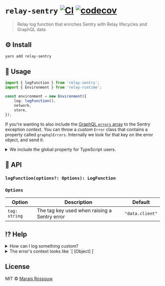 # `relay-sentry` [![CI](https://img.shields.io/github/workflow/status/maraisr/relay-sentry/CI/main)](https://github.com/maraisr/relay-sentry/actions?query=workflow:CI+branch:main) [![codecov](https://badgen.net/codecov/c/github/maraisr/relay-sentry)](https://codecov.io/gh/maraisr/relay-sentry)

> Relay log function that enriches Sentry with Relay lifecycles and GraphQL data

## ⚙️ Install

```sh
yarn add relay-sentry
```

## 🧱 Usage

```ts
import { logFunction } from 'relay-sentry';
import { Environment } from 'relay-runtime';

const environment = new Environment({
	log: logFunction(),
	network,
	store,
});
```

If you're wanting to also include the
[GraphQL `errors` array](http://spec.graphql.org/draft/#sec-Errors) to the
Sentry exception context. You can throw a _custom_ `Error` class that contains a
property called `graphqlErrors`. Internally we look for that key on the error
object, and send it.

<details>
<summary>We include the global property for TypeScript users.</summary>

```ts
declare global {
	interface Error {
		graphqlErrors?: ReadonlyArray<GraphQLFormattedError>;
	}
}
```

</details>

## 🔎 API

### `logFunction(options?: Options): LogFunction`

### `Options`

| Option        | Description                                  | Default         |
| ------------- | -------------------------------------------- | --------------- |
| `tag: string` | The tag key used when raising a Sentry error | `"data.client"` |

## ⁉ Help

<details>
<summary>How can I log something custom?</summary>

```ts
import { logFunction } from 'relay-sentry';
import { Environment } from 'relay-runtime';

const environment = new Environment({
	log: (logEvent) => {
		logFunction(logEvent);
		// Do your logs
	},
	network,
	store,
});
```

</details>

<details>
<summary>The error's context looks like `[ [Object] ]`</summary>

When you're running `Sentry.init` set the
[`normalizeDepth`](https://docs.sentry.io/platforms/javascript/configuration/options/#normalize-depth)
to something bigger, maybe 10.

</details>

## License

MIT © [Marais Rossouw](https://marais.io)
